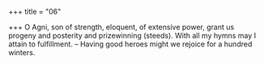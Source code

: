 +++
title = "06"

+++
O Agni, son of strength, eloquent, of extensive power, grant us progeny  and posterity and prizewinning (steeds).
With all my hymns may I attain to fulfillment. – Having good heroes  might we rejoice for a hundred winters.